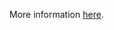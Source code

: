 More information [here](https://docs.prismacloud.io/en/enterprise-edition/policy-reference/aws-policies/aws-general-policies/bc-aws-315).
